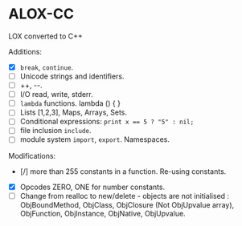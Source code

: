 # ALOX-CC

LOX converted to C++

Additions:

* [x] `break`, `continue`.
* [ ] Unicode strings and identifiers.
* [ ] ++, --.
* [ ] I/O read, write, stderr.
* [ ] `lambda` functions. lambda () { }
* [ ] Lists [1,2,3], Maps, Arrays, Sets.
* [ ] Conditional expressions: `print x == 5 ? "5" : nil;`
* [ ] file inclusion `include`.
* [ ] module system `import`, `export`. Namespaces.

Modifications:

* [/] more than 255 constants in a function. Re-using constants.
* [x] Opcodes ZERO, ONE for number constants.
* [ ] Change from realloc to new/delete - objects are not initialised : ObjBoundMethod, ObjClass, ObjClosure (Not ObjUpvalue array), ObjFunction, ObjInstance, ObjNative, ObjUpvalue.

